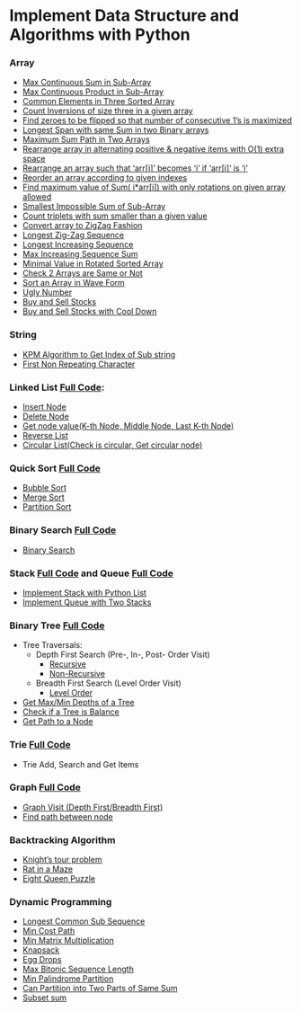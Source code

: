 # Implement Data Structure and Algorithms with Python

### Array
- [Max Continuous Sum in Sub-Array](array/max_continuous_sum.py)
- [Max Continuous Product in Sub-Array](array/max_continous_product.py)
- [Common Elements in Three Sorted Array](array/common_three_sorted_array.py)
- [Count Inversions of size three in a given array](array/count_inversions_of_size_three_in_a_given_array.py)
- [Find zeroes to be flipped so that number of consecutive 1’s is maximized](array/find_zeroes_to_be_flipped_so_that_number_of_consecutive_1’s_is_maximized.py)
- [Longest Span with same Sum in two Binary arrays](array/longest_Span_with_same_Sum_in_two_Binary_arrays.py)
- [Maximum Sum Path in Two Arrays](array/Maximum_Sum_Path_in_Two_Arrays.py)
- [Rearrange array in alternating positive & negative items with O(1) extra space](array/rearrange_array_in_alternating_positive_&_negative_items_with_O(1)_extra_space.py)
- [Rearrange an array such that ‘arr\[j\]’ becomes ‘i’ if ‘arr\[i\]’ is ‘j’](array/rearrange_an_array_such_that_‘arr%5Bj%5D’_becomes_'i’_if_‘arr%5Bi%5D’_is_‘j’.py)
- [Reorder an array according to given indexes](array/reorder_an_array_according_to_given_indexes.py)
- [Find maximum value of Sum( i*arr\[i\]) with only rotations on given array allowed](array/find_maximum_value_of_Sum(%20i*arr%5Bi%5D)_with_only_rotations_on_given_array_allowed.py)
- [Smallest Impossible Sum of Sub-Array](array/Find%20the%20smallest%20positive%20integer%20value%20that%20cannot%20be%20represented%20as%20sum%20of%20any%20subset%20of%20a%20given%20array.py)
- [Count triplets with sum smaller than a given value](array/Count%20triplets%20with%20sum%20smaller%20than%20a%20given%20value.py)
- [Convert array to ZigZag Fashion](array/Convert%20array%20into%20Zig-Zag%20fashion.py)
- [Longest Zig-Zag Sequence](array/longest_zig_zag_sequence.py)
- [Longest Increasing Sequence](array/longest_increasing_sequence.py)
- [Max Increasing Sequence Sum](array/max_increasing_sum.py)
- [Minimal Value in Rotated Sorted Array](array/smallest_element_in_rotated_array.py)
- [Check 2 Arrays are Same or Not](array/check_2_array_are_same.py)
- [Sort an Array in Wave Form](array/Sort%20an%20array%20in%20wave%20form.py)
- [Ugly Number](array/ugly_number.py)
- [Buy and Sell Stocks](array/stock_buy_sell.py)
- [Buy and Sell Stocks with Cool Down](array/buy_and_sell_stock_cooldown.py)

### String
- [KPM Algorithm to Get Index of Sub string](string/kpm_substring.py)
- [First Non Repeating Character](string/first_non_repeating.py)

### Linked List [Full Code](list/list_impl.py):
- [Insert Node](list/docs/Insert_Node.md)
- [Delete Node](list/docs/Delete_Node.md)
- [Get node value(K-th Node, Middle Node, Last K-th Node)](list/docs/Get_Value.md)
- [Reverse List](list/docs/Reverse_List.md)
- [Circular List(Check is circular, Get circular node)](list/docs/Circular_List.md)

### Quick Sort [Full Code](sort)
- [Bubble Sort](sort/docs/Bubble_Sort.md)
- [Merge Sort](sort/docs/Merge_Sort.md)
- [Partition Sort](sort/docs/Partition_Sort.md)

### Binary Search [Full Code](search/binary_search.py)
- [Binary Search](search/docs/Binary_Search.md)

### Stack [Full Code](stack_queue/stack.py) and Queue [Full Code](stack_queue/queue.py) 
- [Implement Stack with Python List](stack_queue/docs/Stack.md)
- [Implement Queue with Two Stacks](stack_queue/docs/Queue.md)

### Binary Tree [Full Code](tree/binary_tree.py)
- Tree Traversals: 
    - Depth First Search (Pre-, In-, Post- Order Visit) 
        - [Recursive](tree/docs/Recursive_Visit.md) 
        - [Non-Recursive](tree/docs/Non_Recursive_Visit.md)
    - Breadth First Search (Level Order Visit)
        - [Level Order](tree/docs/Level_Order.md)
- [Get Max/Min Depths of a Tree](tree/docs/Get_Height.md)
- [Check if a Tree is Balance](tree/docs/Get_Height.md)
- [Get Path to a Node](tree/docs/Path_To_Node.md)

### Trie [Full Code](tree/trie.py)
- Trie Add, Search and Get Items

### Graph [Full Code](graph/graph_visit.py)
- [Graph Visit (Depth First/Breadth First)](graph/docs/Graph_Visit.md)
- [Find path between node](graph/graph_path.py)

### Backtracking Algorithm
- [Knight’s tour problem](backtracking/knights_tour.py)
- [Rat in a Maze](backtracking/rat_in_a_maze.py)
- [Eight Queen Puzzle](backtracking/eight_queens_problem.py)

### Dynamic Programming
- [Longest Common Sub Sequence](dynamic/longest_common_sequence.py)
- [Min Cost Path](dynamic/min_cost_path.py)
- [Min Matrix Multiplication](dynamic/min_matrix_mutilplication.py)
- [Knapsack](dynamic/knapsack.py)
- [Egg Drops](dynamic/egg_drops.py)
- [Max Bitonic Sequence Length](dynamic/bitonic_sequence.py)
- [Min Palindrome Partition](dynamic/palidrome_partitions.py)
- [Can Partition into Two Parts of Same Sum](dynamic/can_equally_sum_partition.py)
- [Subset sum](dynamic/subset_sum.py)